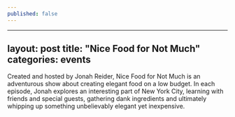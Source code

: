 ```yaml
---
published: false
---
```

---
layout: post
title:  "Nice Food for Not Much"
categories: events
---

Created and hosted by Jonah Reider, Nice Food for Not Much is an adventurous show about creating elegant food on a low budget. In each episode, Jonah explores an interesting part of New York City, learning with friends and special guests, gathering dank ingredients and ultimately whipping up something unbelievably elegant yet inexpensive. 